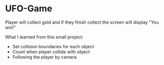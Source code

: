 # UFO-Game
Player will collect gold and if they finish collect the screen will display "You win!"

What I learned from this small project:
- Set collision boundaries for each object
- Count when player collide with object
- Following the player by camera
